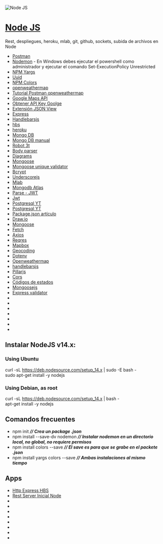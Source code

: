 ![Node JS](https://nodejs.org/static/images/logos/nodejs-new-pantone-black.svg)
# [Node JS](https://nodejs.org/dist/latest-v12.x/docs/api/)
Rest, despliegues, heroku, mlab, git, github, sockets, subida de archivos en Node 
  
* [Postman](http://getpostman.com)     
* [Nodemon](https://nodemon.io/) - En Windows debes ejecutar el powershell como administrador y ejecutar el comando Set-ExecutionPolicy Unrestricted       
* [NPM Yargs](https://www.npmjs.com/package/yargs)  
* [Uuid](https://www.npmjs.com/package/uuid)
* [NPM Colors](https://www.npmjs.com/package/colors)   
* [openweathermap](https://openweathermap.org/current)    
* [Tutorial Postman openweathermap](https://www.youtube.com/watch?v=tVYH4k-U0xk)  
* [Google Maps API](https://developers.google.com/maps/documentation/geocoding/start)    
* [Obtener API Key Goolge](https://www.youtube.com/watch?v=-lKHgwEJRkw)    
* [Extensión JSON View](https://chrome.google.com/webstore/detail/jsonview/chklaanhfefbnpoihckbnefhakgolnmc)  
* [Express](https://www.npmjs.com/package/express)    
* [Handlebarsjs](https://handlebarsjs.com/)  
* [hbs](https://www.npmjs.com/package/hbs)  
* [heroku](https://www.heroku.com/)  
* [Mongo DB](https://www.mongodb.com/try/download/community)  
* [Mongo DB manual](https://docs.mongodb.com/manual/tutorial/install-mongodb-on-windows/)  
* [Robot 3t](https://robomongo.org/)
* [Body parser](https://www.npmjs.com/package/body-parser)
* [Diagrams](https://app.diagrams.net/)
* [Mongoose](https://www.npmjs.com/package/mongoose)
* [Mongoose unique validator](https://www.npmjs.com/package/mongoose-unique-validator)
* [Bcrypt](https://www.npmjs.com/package/bcrypt)
* [Underscorejs](https://underscorejs.org/)
* [Mlab](https://mlab.com/)
* [Mongodb Atlas](https://cloud.mongodb.com/)
* [Parse - JWT](https://gist.github.com/Klerith/44ee5349fa13699d9c5f1e82b3be040e)
* [Jwt](https://jwt.io/)
* [Postgresql YT](https://www.youtube.com/watch?v=wBqZV7YCjcQ)  
* [Postgresql YT](https://www.youtube.com/watch?v=f76zBj_M5JY)  
* [Package.json artículo](https://medium.com/noders/t%C3%BA-yo-y-package-json-9553929fb2e3)
* [Draw.io](https://app.diagrams.net/)  
* [Mongoose](https://mongoosejs.com/)
* [Fetch](https://www.npmjs.com/package/fetch)
* [Axios](https://www.npmjs.com/package/axios)
* [Reqres](https://reqres.in/)
* [Mapbox](https://www.mapbox.com/)
* [Geocoding](https://docs.mapbox.com/api/search/geocoding/)
* [Dotenv](https://www.npmjs.com/package/dotenv)
* [Openweathermap](https://openweathermap.org/)
* [handlebarsjs](https://handlebarsjs.com/)
* [Pillarjs](https://github.com/pillarjs/hbs)
* [Cors](https://www.npmjs.com/package/cors)
* [Códigos de estados](https://github.com/leandrotomassini/Node-JS/blob/main/workspace/http-response-codes.pdf)
* [Mongoosejs](https://mongoosejs.com/)
* [Express validator](https://www.npmjs.com/package/express-validator)
* []()
* []()
* []()
* []()
* []()
* []()
* []()

## Instalar NodeJS v14.x:  

### Using Ubuntu  
curl -sL https://deb.nodesource.com/setup_14.x | sudo -E bash -  
sudo apt-get install -y nodejs  

### Using Debian, as root  
curl -sL https://deb.nodesource.com/setup_14.x | bash -  
apt-get install -y nodejs  


## Comandos frecuentes  
* npm init ***// Crea un package .json***  
* npm install --save-dv nodemon ***// Instalar nodemon en un directorio local, no global, no requiere permisos***  
* npm install colors --save ***// El save es para que se grabe en el packete .json***
* npm install yargs colors --save ***// Ambas instalaciones al mismo tiempo***



## Apps

* [Http Express HBS](https://http-express-hbs.herokuapp.com/)
* [Rest Server Inicial Node](https://rest-server-inicial.herokuapp.com/)
* []()
* []()
* []()
* []()
* []()
* []()
* []()
* []()